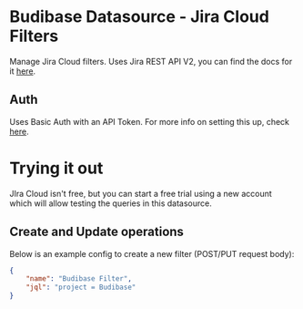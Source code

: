 # Budibase Datasource - Jira Cloud Filters
Manage Jira Cloud filters. Uses Jira REST API V2, you can find the docs for it [here](https://developer.atlassian.com/cloud/jira/platform/rest/v2/intro).

## Auth
Uses Basic Auth with an API Token. For more info on setting this up, check [here](https://developer.atlassian.com/cloud/jira/platform/basic-auth-for-rest-apis).

# Trying it out
JIra Cloud isn't free, but you can start a free trial using a new account which will allow testing the queries in this datasource.
## Create and Update operations
Below is an example config to create a new filter (POST/PUT request body):
```json
{
	"name": "Budibase Filter",
	"jql": "project = Budibase"
}
```